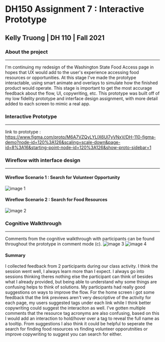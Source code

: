 # DH150 Assignment 7 : Interactive Prototype
## Kelly Truong | DH 110 | Fall 2021 

### About the project
---
I'm continuing my redesign of the Washington State Food Access page in hopes that UX would add to the user's experience accessing food resources or opportunities. At this stage I've made the prototype interactable, using smart animate and overlays to simulate how the finished product would operate. This stage is important to get the most accurage feedback about the flow, UI, copywriting, etc. This prototype was built off of my low fidelity prototype and interface design assignment, with more detail added to each screen to mimic a real app.
### Interactive Prototype 
---
link to prototype : https://www.figma.com/proto/M6A7VZQyLYLIX6Ul7yVNxV/DH-110-figma-demo?node-id=120%3A126&scaling=scale-down&page-id=8%3A16&starting-point-node-id=120%3A126&show-proto-sidebar=1


### Wireflow with interface design
---
#### Wireflow Scenario 1 : Search for Volunteer Opportunity
![image 1](https://user-images.githubusercontent.com/68669305/142351442-c0cc6be2-1fa3-4176-8778-45ccd618021b.png)

#### Wireflow Scenario 2 : Search for Food Resources
![image 2](https://user-images.githubusercontent.com/68669305/142351448-f98bc314-f17c-4700-a14f-21eccba5c242.png)

### Cognitive Walkthrough 
---
Comments from the cognitive walkthrough with participants can be found throughout the prototype in comment mode (c).
![image 3](https://user-images.githubusercontent.com/68669305/142351973-0e67335a-74bb-4442-804c-fb87b00b4803.png)
![image 4](https://user-images.githubusercontent.com/68669305/142351976-0f1ff05b-4d06-45bc-ba67-211d280ca1f3.png)
#### Summary 
I collected feedback from 2 participants during our class activity. I think the session went well, I always learn more than I expect. I always go into sessions thinking theres nothing else the participant can think of besides what I already provided, but being able to understand why some things are confusing helps to think of solutions. My participants had really good suggestions on ways to improve the flow. For the home screen i got some feedback that the link previews aren't very descriptive of the activity for each page, my users suggested tags under each link while I think better copywriting could suggest the interaciton as well. I've gotten multiple comments that the resource tag acronyms are also confusing, based on this I would add an interaction to hold/hover over a tag to reveal the full name as a tooltip. From suggestions I also think it could be helpful to seperate the search for finding food resources vs finding volunteer opporutnities or improve copywriting to suggest you can search for either.
